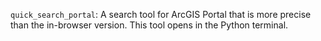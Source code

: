 `quick_search_portal`: A search tool for ArcGIS Portal that is more precise than the in-browser version. This tool opens in the Python terminal.
